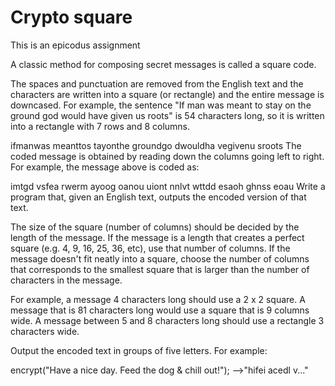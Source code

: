 Crypto square
===========
This is an epicodus assignment

A classic method for composing secret messages is called a square code.

The spaces and punctuation are removed from the English text and the characters are written into a square (or rectangle) and the entire message is downcased. For example, the sentence "If man was meant to stay on the ground god would have given us roots" is 54 characters long, so it is written into a rectangle with 7 rows and 8 columns.

ifmanwas
meanttos
tayonthe
groundgo
dwouldha
vegivenu
sroots
The coded message is obtained by reading down the columns going left to right. For example, the message above is coded as:

imtgd vsfea rwerm ayoog
oanou uiont nnlvt wttdd
esaoh ghnss eoau
Write a program that, given an English text, outputs the encoded version of that text.

The size of the square (number of columns) should be decided by the length of the message. If the message is a length that creates a perfect square (e.g. 4, 9, 16, 25, 36, etc), use that number of columns. If the message doesn't fit neatly into a square, choose the number of columns that corresponds to the smallest square that is larger than the number of characters in the message.

For example, a message 4 characters long should use a 2 x 2 square. A message that is 81 characters long would use a square that is 9 columns wide. A message between 5 and 8 characters long should use a rectangle 3 characters wide.

Output the encoded text in groups of five letters. For example:

encrypt("Have a nice day. Feed the dog & chill out!");
-->"hifei acedl v..."
